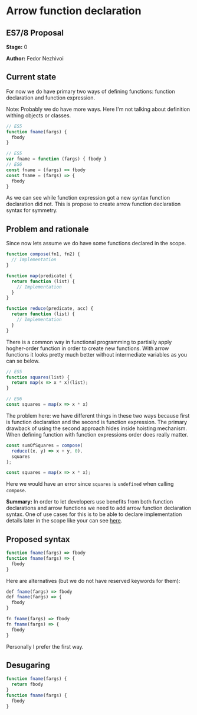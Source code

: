 # Arrow function declaration

## ES7/8 Proposal

**Stage:** 0

**Author:** Fedor Nezhivoi

## Current state

For now we do have primary two ways of defining functions: function declaration and function expression.

Note: Probably we do have more ways. Here I'm not talking about definition withing objects or classes.

```js
// ES5
function fname(fargs) {
  fbody
}

// ES5
var fname = function (fargs) { fbody }
// ES6
const fname = (fargs) => fbody
const fname = (fargs) => {
  fbody
}
```

As we can see while function expression got a new syntax function declaration did not.
This is propose to create arrow function declaration syntax for symmetry.

## Problem and rationale

Since now lets assume we do have some functions declared in the scope.

```js
function compose(fn1, fn2) {
  // Implementation
}

function map(predicate) {
  return function (list) {
    // Implementation
  }
}

function reduce(predicate, acc) {
  return function (list) {
    // Implementation
  }
}
```

There is a common way in functional programming to partially apply hogher-order function in order to create new functions.
With arrow functions it looks pretty much better without intermediate variables as you can se below.

```js
// ES5
function squares(list) {
  return map(x => x * x)(list);
}

// ES6
const squares = map(x => x * x)
```

The problem here: we have different things in these two ways because first is function declaration and the second is function expression. The primary drawback of using the second approach hides inside hoisting mechanism. When defining function with function expressions order does really matter.

```js
const sumOfSquares = compose(
  reduce((x, y) => x + y, 0),
  squares
);

const squares = map(x => x * x);
```

Here we would have an error since `squares` is `undefined` when calling `compose`.

**Summary:** In order to let developers use benefits from both function declarations and arrow functions we need to add arrow function declaration syntax. One of use cases for this is to be able to declare implementation details later in the scope like your can see [here](https://github.com/graphql/graphql-js/blob/master/src/execution/execute.js).

## Proposed syntax

```js
function fname(fargs) => fbody
function fname(fargs) => {
  fbody
}
```

Here are alternatives (but we do not have reserved keywords for them):
```js
def fname(fargs) => fbody
def fname(fargs) => {
  fbody
}

fn fname(fargs) => fbody
fn fname(fargs) => {
  fbody
}
```
Personally I prefer the first way.

## Desugaring

```js
function fname(fargs) {
  return fbody
}
function fname(fargs) {
  fbody
}
```
